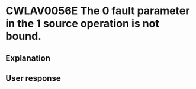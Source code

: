 # CWLAV0056E The 0 fault parameter in the 1 source operation is not bound.

## Explanation

## User response